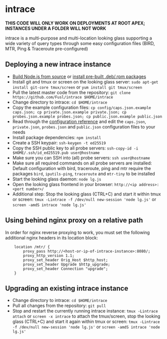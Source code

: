 # intrace

**THIS CODE WILL ONLY WORK ON DEPLOYMENTS AT ROOT APEX; INSTANCES UNDER A FOLDER WILL NOT WORK**

intrace is a multi-purpose and multi-location looking glass supporting a wide variety of query types through some easy configuration files (BIRD, MTR, Ping &amp; Traceroute pre-configured)

## Deploying a new intrace instance

- [Build Node.js from source](https://github.com/nodejs/node/blob/master/BUILDING.md) or [install pre-built .deb/.rpm packages](https://github.com/nodesource/distributions)
- Install git and tmux or screen on the looking glass server: `sudo apt-get install git-core tmux/screen` or `yum install git tmux/screen`
- Pull the latest master code from the repository: `git clone https://github.com/Fusl/intrace $HOME/intrace`
- Change directory to intrace: `cd $HOME/intrace`
- Copy the example configuration files: `cp config/caps.json.example caps.json; cp private.json.example private.json; cp probes.json.example probes.json; cp public.json.example public.json`
- Read through the [configuration reference](https://github.com/Fusl/intrace/wiki/intrace-API-and-config-reference#config-reference) and edit the `caps.json`, `private.json`, `probes.json` and `public.json` configuration files to your needs
- Install package dependencies: `npm install`
- Create a SSH keypair: `ssh-keygen -t ed25519`
- Copy the SSH public key to all probe servers: `ssh-copy-id -i $HOME/.ssh/id_ed25519.pub user@hostname`
- Make sure you can SSH into (all) probe servers: `ssh user@hostname`
- Make sure all required commands on all probe servers are installed: Default configuration with bird, traceroute, ping and mtr require the packages `bird`, `iputils-ping`, `traceroute` and `mtr-tiny` to be installed
- Start the looking glass daemon: `node lg.js`
- Open the looking glass frontend in your browser: `http://<ip address>:<port number>/`
- Additional step: Stop the looking glass (CTRL+C) and start it within tmux or screen: `tmux -Lintrace -f /dev/null new-session 'node lg.js'` or `screen -amdS intrace 'node lg.js'`

## Using behind nginx proxy on a relative path

In order for nginx reverse proxying to work, you must set the following additional nginx headers in its location block:

```
	location /mtr/ {
		proxy_pass http://<host-or-ip-of-intrace-instance>:8080/;
		proxy_http_version 1.1;
		proxy_set_header Orig_Host $http_host;
		proxy_set_header Upgrade $http_upgrade;
		proxy_set_header Connection "upgrade";
	}
```

## Upgrading an existing intrace instance

- Change directory to intrace: `cd $HOME/intrace`
- Pull all changes from the repository: `git pull`
- Stop and restart the currently running intrace instance: `tmux -Lintrace attach` or `screen -x intrace` to attach the tmux/screen, stop the looking glass (CTRL+C) and start it again within tmux or screen: `tmux -Lintrace -f /dev/null new-session 'node lg.js'` or `screen -amdS intrace 'node lg.js'`
